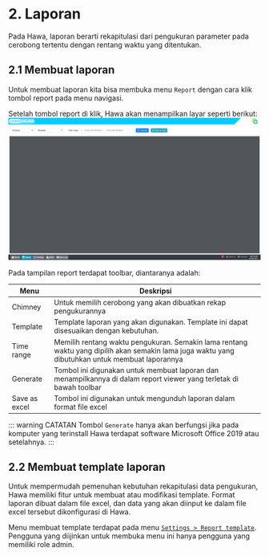 # 2. Laporan

Pada Hawa, laporan berarti rekapitulasi dari pengukuran parameter pada cerobong tertentu dengan rentang waktu yang ditentukan.

## 2.1 Membuat laporan

Untuk membuat laporan kita bisa membuka menu `Report` dengan cara klik tombol report pada menu navigasi.

Setelah tombol report di klik, Hawa akan menampilkan layar seperti berikut:
![An image](./images/report.png)

Pada tampilan report terdapat toolbar, diantaranya adalah:

| Menu          | Deskripsi                                                                                                                                       |
| ------------- | ----------------------------------------------------------------------------------------------------------------------------------------------- |
| Chimney       | Untuk memilih cerobong yang akan dibuatkan rekap pengukurannya                                                                                  |
| Template      | Template laporan yang akan digunakan. Template ini dapat disesuaikan dengan kebutuhan.                                                          |
| Time range    | Memilih rentang waktu pengukuran. Semakin lama rentang waktu yang dipilih akan semakin lama juga waktu yang dibutuhkan untuk membuat laporannya |
| Generate      | Tombol ini digunakan untuk membuat laporan dan menampilkannya di dalam report viewer yang terletak di bawah toolbar                             |
| Save as excel | Tombol ini digunakan untuk mengunduh laporan dalam format file excel                                                                            |

::: warning CATATAN
Tombol `Generate` hanya akan berfungsi jika pada komputer yang terinstall Hawa terdapat software Microsoft Office 2019 atau setelahnya.
:::

## 2.2 Membuat template laporan

Untuk mempermudah pemenuhan kebutuhan rekapitulasi data pengukuran, Hawa memiliki fitur untuk membuat atau modifikasi template.
Format laporan dibuat dalam file excel, dan data yang akan diinput ke dalam file excel tersebut dikonfigurasi di Hawa.

Menu membuat template terdapat pada menu [`Settings > Report template`](/setting/report). Pengguna yang diijinkan untuk membuka menu ini hanya pengguna yang memiliki role admin.
